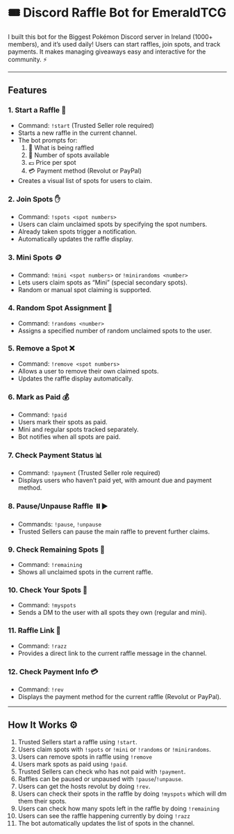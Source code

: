 # 🎟️ Discord Raffle Bot for EmeraldTCG

I built this bot for the Biggest Pokémon Discord server in Ireland (1000+ members), and it’s used daily! Users can start raffles, join spots, and track payments. It makes managing giveaways easy and interactive for the community. ⚡

---

## Features

### 1. **Start a Raffle** 🏁
- Command: `!start` (Trusted Seller role required)
- Starts a new raffle in the current channel.
- The bot prompts for:
  1. 🎁 What is being raffled
  2. 🔢 Number of spots available
  3. 💶 Price per spot
  4. 💳 Payment method (Revolut or PayPal)
- Creates a visual list of spots for users to claim.

### 2. **Join Spots** ✋
- Command: `!spots <spot numbers>`
- Users can claim unclaimed spots by specifying the spot numbers.
- Already taken spots trigger a notification.
- Automatically updates the raffle display.

### 3. **Mini Spots** 🪙
- Command: `!mini <spot numbers>` or `!minirandoms <number>`
- Lets users claim spots as “Mini” (special secondary spots).
- Random or manual spot claiming is supported.

### 4. **Random Spot Assignment** 🎲
- Command: `!randoms <number>`
- Assigns a specified number of random unclaimed spots to the user.

### 5. **Remove a Spot** ❌
- Command: `!remove <spot numbers>`
- Allows a user to remove their own claimed spots.
- Updates the raffle display automatically.

### 6. **Mark as Paid** 💰
- Command: `!paid`
- Users mark their spots as paid.
- Mini and regular spots tracked separately.
- Bot notifies when all spots are paid.

### 7. **Check Payment Status** 📊
- Command: `!payment` (Trusted Seller role required)
- Displays users who haven’t paid yet, with amount due and payment method.

### 8. **Pause/Unpause Raffle** ⏸️▶️
- Commands: `!pause`, `!unpause`
- Trusted Sellers can pause the main raffle to prevent further claims.

### 9. **Check Remaining Spots** 🔢
- Command: `!remaining`
- Shows all unclaimed spots in the current raffle.

### 10. **Check Your Spots** 📩
- Command: `!myspots`
- Sends a DM to the user with all spots they own (regular and mini).

### 11. **Raffle Link** 🔗
- Command: `!razz`
- Provides a direct link to the current raffle message in the channel.

### 12. **Check Payment Info** 💳
- Command: `!rev`
- Displays the payment method for the current raffle (Revolut or PayPal).

---

## How It Works ⚙️
1. Trusted Sellers start a raffle using `!start`.
2. Users claim spots with `!spots` or `!mini` or `!randoms` or `!minirandoms`.
3. Users can remove spots in raffle using `!remove`
4. Users mark spots as paid using `!paid`.
5. Trusted Sellers can check who has not paid with `!payment`.
6. Raffles can be paused or unpaused with `!pause`/`!unpause`.
7. Users can get the hosts revolut by doing `!rev`.
8. Users can check their spots in the raffle by doing `!myspots` which will dm them their spots.
9. Users can check how many spots left in the raffle by doing `!remaining`
10. Users can see the raffle happening currently by doing `!razz`
11. The bot automatically updates the list of spots in the channel.
